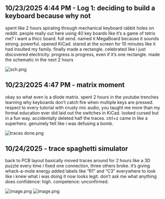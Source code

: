 <!--
  ===================    !!READ THIS NOTICE!!   ====================
  DO NOT edit this file manually. Your changes WILL BE OVERWRITTEN!
  This journal is auto generated and updated by Hack Club Blueprint.
  To edit this file, please edit your journal entries on Blueprint.
  ==================================================================
-->

## 10/23/2025 4:44 PM - Log 1: deciding to build a keyboard because why not  

spent like 2 hours spiraling through mechanical keyboard rabbit holes on reddit.
people really out here using 40 key boards like it’s a game of tetris
me? i want a thicc board. full send. named it MegaBoard because it sounds strong. powerful.
opened KiCad. stared at the screen for 10 minutes like it had insulted my family.
finally made a rectangle. celebrated like i just discovered electricity.
progress is progress, even if it’s one rectangle. made the schematic in the next 2 hours


![sch.png](https://blueprint.hackclub.com/user-attachments/blobs/proxy/eyJfcmFpbHMiOnsiZGF0YSI6NDcyMCwicHVyIjoiYmxvYl9pZCJ9fQ==--33583ff1751e1624c97ebfe341ec049f098a7992/sch.png)
  

## 10/23/2025 4:47 PM - matrix moment  

okay so what even is a diode matrix.
spent 2 hours in the youtube trenches learning why keyboards don’t catch fire when multiple keys are pressed.
respect to every tutorial with crusty mic audio, you taught me more than my formal education ever did
laid out the switches in KiCad. looked cursed but in a fun way.
accidentally deleted half the traces. ctrl+z came in like a superhero.
genuinely felt like i was defusing a bomb.

![traces done.png](https://blueprint.hackclub.com/user-attachments/blobs/proxy/eyJfcmFpbHMiOnsiZGF0YSI6NDcyMSwicHVyIjoiYmxvYl9pZCJ9fQ==--f8c1402da061384d096969af12af7671ae46484d/traces%20done.png)
  

## 10/24/2025 - trace spaghetti simulator  

back to PCB layout
basically moved traces around for 2 hours like a 3D puzzle
every time i fixed one connection, three others broke.
it’s giving whack-a-mole energy
added labels like “R1” and “C3” everywhere to look like i knew what i was doing
it now looks legit. don’t ask me what anything does
confidence: high. competence: unconfirmed.

![image.png](https://blueprint.hackclub.com/user-attachments/blobs/proxy/eyJfcmFpbHMiOnsiZGF0YSI6NTE0NywicHVyIjoiYmxvYl9pZCJ9fQ==--2e361a459c5a38d914ce724d16dbe78268a3c42a/image.png)
![image.png](https://blueprint.hackclub.com/user-attachments/blobs/proxy/eyJfcmFpbHMiOnsiZGF0YSI6NTE0OCwicHVyIjoiYmxvYl9pZCJ9fQ==--f5300489dc11d07b2441f9c57e9ae465abc3ca35/image.png)
  

